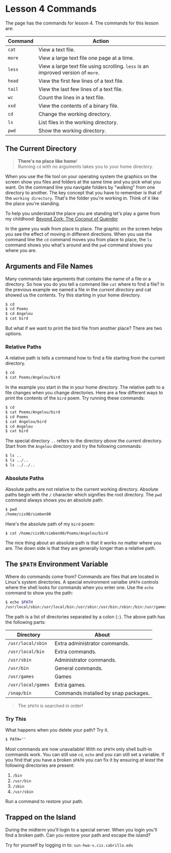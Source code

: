 # Lesson 4 Commands

The page has the commands for lesson 4. The commands for this lesson are: 

| Command | Action | 
| --- | --- | 
| `cat` | View a text file. |
| `more` | View a large text file one page at a time. |  
| `less` | View a large text file using scrolling. `less` is an improved version of `more`. | 
| `head` | View the first few lines of a text file. | 
| `tail` | View the last few lines of a text file. | 
| `wc` | Count the lines in a text file. | 
| `xxd` | View the contents of a binary file. | 
| `cd` | Change the working directory. | 
| `ls` | List files in the working directory. | 
| `pwd` | Show the working directory. | 

## The Current Directory 

> **There's no place like home**!<br>
> Running `cd` with no arguments takes you to your home directory. 

When you use the file tool on your operating system the graphics on the screen show you files and folders at the same time and you pick what you want. On the command line you navigate folders by "walking" from one directory to another. The key concept that you have to remember is that of the `working directory`. That's the folder you're working in. Think of it like the place you're standing. 

To help you understand the place you are standing let's play a game from my childhood: [Beyond Zork: The Coconut of Quendor](https://archive.org/details/msdos_Beyond_Zork_-_The_Coconut_of_Quendor_1987)

In the game you walk from place to place. The graphic on the screen helps you see the effect of moving in different directions. When you use the command line the `cd` command moves you from place to place, the `ls` command shows you what's around and the `pwd` command shows you where you are. 

<script id="asciicast-8J4im3LsMAByO4z0YRjV44Prm" src="https://asciinema.org/a/8J4im3LsMAByO4z0YRjV44Prm.js" async></script>

## Arguments and File Names 

Many commands take arguments that contains the name of a file or a directory. So how you do you tell a command like `cat` where to find a file? In the previous example we named a file in the *current directory* and cat showed us the contents. Try this starting in your home directory.

```bash
$ cd
$ cd Poems 
$ cd Angelou
$ cat bird 
```

But what if we want to print the bird file from another place? There are two options. 

### Relative Paths 

A relative path is tells a command how to find a file starting from the current directory. 

```bash
$ cd
$ cat Poems/Angelou/bird 
```

In the example you start in the in your home directory. The relative path to a file changes when you change directories. Here are a few different ways to print the contents of the `bird` poem. Try running these commands: 

```bash 
$ cd 
$ cat Poems/Angelou/bird 
$ cd Poems 
$ cat Angelou/bird 
$ cd Angelou
$ cat bird
```

The special directory `..` refers to the directory *above* the current directory. Start from the `Angelou` directory and try the following commands: 

```bash
$ ls .. 
$ ls ../..
$ ls ../../..
```

### Absolute Paths 

Absolute paths are not relative to the current working directory. Absolute paths begin with the `/` character which signifies the root directory. The `pwd` command always shows you an absolute path:

```bash
$ pwd
/home/cis90/simben90
```

Here's the absolute path of my `bird` poem: 

```
$ cat /home/cis90/simben90/Poems/Angelou/bird 
```

The nice thing about an absolute path is that it works no matter where you are. The down side is that they are generally longer than a relative path. 

## The `$PATH` Environment Variable 

Where do commands come from? Commands are files that are located in Linux's system directories. A special environment varialbe `$PATH` controls where the shell looks for commands when you enter one. Use the `echo` command to show you the path: 

```bash 
$ echo $PATH
/usr/local/sbin:/usr/local/bin:/usr/sbin:/usr/bin:/sbin:/bin:/usr/games:/usr/local/games:/snap/bin
```

The path is a list of directories separated by a colon (`:`). The above path has the following parts: 

| Directory | About | 
| --- | --- | 
| `/usr/local/sbin` | Extra administrator commands. | 
| `/usr/local/bin` | Extra commands. | 
| `/usr/sbin` | Administrator commands. | 
| `/usr/bin` | General commands. | 
| `/usr/games` | Games |
| `/usr/local/games` | Extra games. | 
| `/snap/bin` | Commands installed by snap packages. | 

> The `$PATH` is searched in order!

### Try This 

What happens when you delete your path? Try it.

```bash 
$ PATH="" 
``` 

Most commands are now unavailable! With no `$PATH` only shell built-in commands work. You can still use `cd`, `echo` and you can still set a variable. If you find that you have a broken `$PATH` you can fix it by ensuring *at least* the following directories are present: 

1. `/bin`
2. `/usr/bin`
3. `/sbin`
4. `/usr/sbin`

Run a command to restore your path. 


## Trapped on the Island 

During the midterm you'll login to a special server. When you login you'll find a broken path. Can you restore your path and escape the island? 

Try for yourself by logging in to: `sun-hwa-v.cis.cabrillo.edu`

<script id="asciicast-SUJNNjm8EJFd7hmO9DRn9dtXz" src="https://asciinema.org/a/SUJNNjm8EJFd7hmO9DRn9dtXz.js" async></script>

